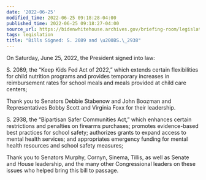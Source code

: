 ```yaml
---
date: '2022-06-25'
modified_time: 2022-06-25 09:18:28-04:00
published_time: 2022-06-25 09:18:27-04:00
source_url: https://bidenwhitehouse.archives.gov/briefing-room/legislation/2022/06/25/bills-signed-s-2089-and-s-2938/
tags: legislation
title: "Bills Signed: S. 2089 and \u200BS.\_2938"
---
```

 
On Saturday, June 25, 2022, the President signed into law:

S. 2089, the “Keep Kids Fed Act of 2022,” which extends certain
flexibilities for child nutrition programs and provides temporary
increases in reimbursement rates for school meals and meals provided at
child care centers;

Thank you to Senators Debbie Stabenow and John Boozman and
Representatives Bobby Scott and Virginia Foxx for their leadership.

S. 2938, the “Bipartisan Safer Communities Act,” which enhances certain
restrictions and penalties on firearms purchases; promotes
evidence-based best practices for school safety; authorizes grants to
expand access to mental health services; and appropriates emergency
funding for mental health resources and school safety measures;

Thank you to Senators Murphy, Cornyn, Sinema, Tillis, as well as Senate
and House leadership, and the many other Congressional leaders on these
issues who helped bring this bill to passage.
